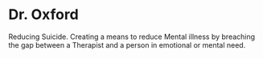 # Dr. Oxford
Reducing Suicide.
Creating a means to reduce Mental illness by breaching 
the gap between a Therapist and a person in emotional or 
mental need.
